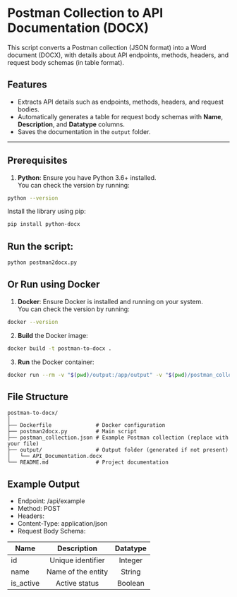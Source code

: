 # Postman Collection to API Documentation (DOCX)

This script converts a Postman collection (JSON format) into a Word document (DOCX), with details about API endpoints, methods, headers, and request body schemas (in table format).

## Features
- Extracts API details such as endpoints, methods, headers, and request bodies.
- Automatically generates a table for request body schemas with **Name**, **Description**, and **Datatype** columns.
- Saves the documentation in the `output` folder.

---

## Prerequisites

1. **Python**: Ensure you have Python 3.6+ installed.  
   You can check the version by running:
```bash
python --version
```

Install the library using pip:
```bash
pip install python-docx
```

## Run the script:
```bash
python postman2docx.py
```

## Or Run using Docker

1. **Docker**: Ensure Docker is installed and running on your system.  
   You can check the version by running:
```bash
docker --version
```

2. **Build** the Docker image:
```bash
docker build -t postman-to-docx .
```

3. **Run** the Docker container:
```bash
docker run --rm -v "$(pwd)/output:/app/output" -v "$(pwd)/postman_collection.json:/app/postman_collection.json" postman-to-docx
```

## File Structure
```
postman-to-docx/
│
├── Dockerfile              # Docker configuration
├── postman2docx.py         # Main script
├── postman_collection.json # Example Postman collection (replace with your file)
├── output/                 # Output folder (generated if not present)
│   └── API_Documentation.docx
└── README.md               # Project documentation
```

## Example Output
- Endpoint: /api/example
- Method: POST
- Headers:
- Content-Type: application/json
- Request Body Schema:

| Name          | Description           | Datatype   |
| ------------- |:---------------------:|:----------:|
| id            | Unique identifier     | Integer    |
| name          | Name of the entity    | String     |
| is_active     | Active status         | Boolean    |
